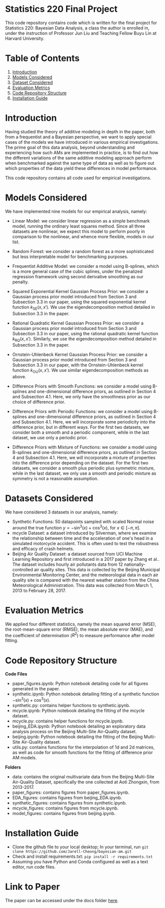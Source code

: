 # Statistics 220 Final Project

This code repository contains code which is written for the final project for Statistics 220: Bayesian Data Analysis, a class the author is enrolled in, under the instruction of Professor Jun Liu and Teaching Fellow Buyu Lin at Harvard University.

# Table of Contents
1. [Introduction](#introduction)
2. [Models Considered](#models-considered)
3. [Dataset Considered](#dataset-considered)
4. [Evaluation Metrics](#evaluation-metrics)
5. [Code Repository Structure](#code-repository-structure)
6. [Installation Guide](#installation-guide)

# Introduction

Having studied the theory of additive modeling in depth in the paper, both from a frequentist and a Bayesian perspective, we want to apply special cases of the models we have introduced in various empirical investigations. The prime goal of this data analysis, beyond understanding and experiencing how such AMs are implemented in practice, is to find out how the different variations of the same additive modeling approach perform when benchmarked against the same type of data as well as to figure out which properties of the data yield these differences in model performance.

This code repository contains all code used for empirical investigations.

# Models Considered

We have implemented nine models for our empirical analysis, namely:

-  Linear Model: we consider linear regression as a simple benchmark model, running the ordinary least squares method. Since all three datasets are nonlinear, we expect this model to perform poorly in comparison to the nonlinear, and whence more flexible, models in our list.

- Random Forest: we consider a random forest as a more sophisticated but less interpretable model for benchmarking purposes.

- Frequentist Additive Model: we consider a model using B-splines, which is a more general case of the cubic splines, under the penalized regression framework using second derivative smoothing as our penalty.

-  Squared Exponential Kernel Gaussian Process Prior: we consider a Gaussian process prior model introduced from Section 3 and Subsection 3.3 in our paper, using the squared exponential kernel function $k_{\text{SE}}(x,x')$. We use the eigendecomposition method detailed in Subsection 3.3 in the paper.

- Rational Quadratic Kernel Gaussian Process Prior: we consider a Gaussian process prior model introduced from Section 3 and Subsection 3.3 in our paper, using the rational quadratic kernel function $k_{\text{RQ}}(x,x')$. Similarly, we use the eigendecomposition method detailed in Subsection 3.3 in the paper.

- Ornstein-Uhlenbeck Kernel Gaussian Process Prior: we consider a Gaussian process prior model introduced from Section 3 and Subsection 3.3 in our paper, with the Ornstein-Uhlenbeck kernel function $k_{\text{OU}}(x,x')$. We use similar eigendecomposition methods as above.

- Difference Priors with Smooth Functions: we consider a model using B-splines and one-dimensional difference priors, as outlined in Section 4 and Subsection 4.1. Here, we only have the smoothness prior as our choice of difference prior.

- Difference Priors with Periodic Functions: we consider a model using B-splines and one-dimensional difference priors, as outlined in Section 4 and Subsection 4.1. Here, we will incorporate some periodicity into the difference prior, but in different ways. For the first two datasets, we consider both a smooth and a periodic component, while in the last dataset, we use only a periodic prior. 

- Difference Priors with Mixture of Functions: we consider a model using B-splines and one-dimensional difference priors, as outlined in Section 4 and Subsection 4.1. Here, we will incorporate a mixture of properties into the difference prior depending on the dataset. For the first two datasets, we consider a smooth plus periodic plus symmetric mixture, while in the last dataset, we only use a smooth and periodic mixture as symmetry is not a reasonable assumption.

# Datasets Considered

We have considered 3 datasets in our analysis, namely:

- Synthetic Functions: 50 datapoints sampled with scaled Normal noise around the true function $y=-\sin^3(x)+\cos^3(x)$, for $x\in [-\pi,\pi]$.
- mcycle Dataset: a dataset introduced by Silverman, where we examine the relationship between time and the acceleration of one's head in a simulated motorcycle accident. This is often used to test the robustness and efficacy of crash helmets.
- Beijing Air Quality Dataset: a dataset sourced from UCI Machine Learning Repository and first introduced in a 2017 paper by Zhang et al.. The dataset includes hourly air pollutants data from 12 nationally-controlled air quality sites. This data is collected by the Beijing Municipal Environmental Monitoring Center, and the meteorologial data in each air quality site is compared with the nearest weather station from the China Meteorological Administration. This data was collected from March 1, 2013 to February 28, 2017.

# Evaluation Metrics

We applied four different statistics, namely the mean squared error (MSE), the root-mean-square error (RMSE), the mean absolute error (MAE), and the coefficient of determination ($R^2$) to measure performance after model fitting.

# Code Repository Structure

**Code Files**
- paper_figures.ipynb: Python notebook detailing code for all figures generated in the paper.
- synthetic.ipynb: Python notebook detailing fitting of a synthetic function $-\sin^3(x)+\cos^3(x)$.
- synthetic.py: contains helper functions to synthetic.ipynb.
- mcycle.ipynb: Python notebook detailing the fitting of the mcycle dataset.
- mcycle.py: contains helper functions for mcycle.ipynb.
- beijing_EDA.ipynb: Python notebook detailing an exploratory data analysis process on the Beijing Multi-Site Air-Quality dataset.
- beijing.ipynb: Python notebook detailing the fitting of the Beijing Multi-Site Air-Quality dataset.
- utils.py: contains functions for the interpolation of 1d and 2d matrices, as well as code for smooth functions for the fitting of difference prior AM models.

**Folders**
- data: contains the original multivariate data from the Beijing Multi-Site Air-Quality Dataset, specifically the one collected at Aoti Zhongxin, from 2013-2017. 
- paper_figures: contains figures from paper_figures.ipynb.
- EDA_figures: contains figures from beijing_EDA.ipynb.
- synthetic_figures: contains figures from synthetic.ipynb.
- mcycle_figures: contains figures from mcycle.ipynb.
- model_figures: contains figures from beijing.ipynb.

# Installation Guide

- Clone the github file to your local desktop; In your terminal, run `git clone https://github.com/Jarell-Cheong/bayesian-am.git`
- Check and install requirements.txt: `pip install -r requirements.txt`
- Assuming you have Python and Conda configured as well as a text editor, run code files.

# Link to Paper 

The paper can be accessed under the docs folder [here](docs/Stat220FinalProject.pdf).
